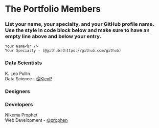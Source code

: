 # **The Portfolio** Members

### List your name, your specialty, and your GitHub profile name. Use the style in code block below and make sure to have an empty line above and below your entry.


```
Your Name<br />
Your Specialty - [@github](https://github.com/github)
```

### **Data Scientists**

K. Leo Pullin <br />
Data Science - [@KleoP](https://github.com/KleoP)

### **Designers**

### **Developers**

Nikema Prophet<br />
Web Development - [@prophen](https://github.com/prophen)

